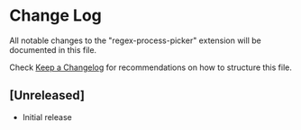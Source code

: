 # Change Log

All notable changes to the "regex-process-picker" extension will be documented in this file.

Check [Keep a Changelog](http://keepachangelog.com/) for recommendations on how to structure this file.

## [Unreleased]

- Initial release